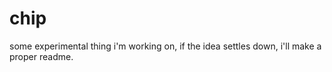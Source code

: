 # chip
some experimental thing i'm working on, if the idea settles down, i'll make a proper readme.
